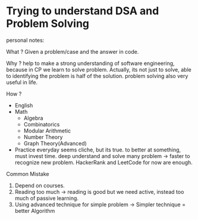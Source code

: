 # Trying to understand DSA and Problem Solving

personal notes:

What ?
Given a problem/case and the answer in code.

Why ? 
help to make a strong understanding of software engineering, because in CP we learn to solve problem. 
Actually, its not just to solve, able to identifying the problem is half of the solution.
problem solving also very useful in life.

How ?
- English
- Math
    - Algebra
    - Combinatorics
    - Modular Arithmetic
    - Number Theory
    - Graph Theory(Advanced)
- Practice everyday
    seems cliche, but its true. 
    to better at something, must invest time.
    deep understand and solve many problem → faster to recognize new problem.
    HackerRank and LeetCode for now are enough.
    

Common Mistake
1. Depend on courses.
2. Reading too much → reading is good but we need active, instead too much of passive learning.
3. Using advanced technique for simple problem -> Simpler technique = better Algorithm

